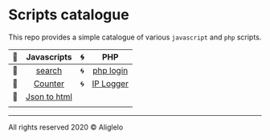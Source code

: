 # Scripts catalogue 
 This repo provides a simple catalogue of various `javascript` and `php` scripts.

| :pill: | Javascripts                                                                               | :cyclone: | PHP                                                                                          |
| ------ |:-----------------------------------------------------------------------------------------:|:---------:|:--------------------------------------------------------------------------------------------:|
| :pill: | [search](https://github.com/aliglelo/scripts/tree/master/js%20scripts/Search)             | :cyclone: | [php login](https://github.com/aliglelo/scripts/tree/master/php%20scripts/php%20login)       |
| :pill: | [Counter](https://github.com/aliglelo/scripts/tree/master/js%20scripts/Table%20counter)   | :cyclone: | [IP Logger](https://github.com/aliglelo/scripts/tree/master/php%20scripts/php%20ip%20logger) |
| :pill: | [Json to html](https://github.com/aliglelo/scripts/tree/master/js%20scripts/json-to-html) |           |                                                                                              |
|        |                                                                                           |           |                                                                                              |                                            |

---
All rights reserved 2020 &copy;  Aliglelo 
